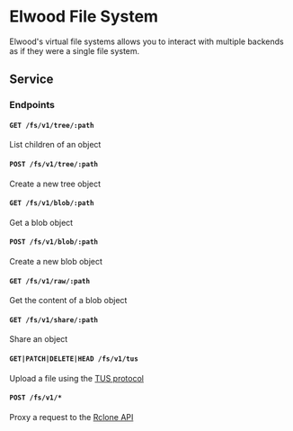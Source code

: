 # Elwood File System

Elwood's virtual file systems allows you to interact with multiple backends as if they were a single file system.

## Service

### Endpoints

#### `GET /fs/v1/tree/:path`

List children of an object

#### `POST /fs/v1/tree/:path`

Create a new tree object

#### `GET /fs/v1/blob/:path`

Get a blob object

#### `POST /fs/v1/blob/:path`

Create a new blob object

#### `GET /fs/v1/raw/:path`

Get the content of a blob object

#### `GET /fs/v1/share/:path`

Share an object

#### `GET|PATCH|DELETE|HEAD /fs/v1/tus`

Upload a file using the [TUS protocol](https://tus.io/)

#### `POST /fs/v1/*`

Proxy a request to the [Rclone API](https://rclone.org/rc/)
